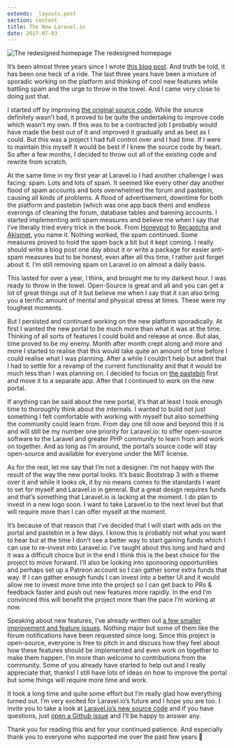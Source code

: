 ```yaml
---
extends: _layouts.post
section: content
title: The New Laravel.io
date: 2017-07-03
---
```

<p class="image">
    <img src="/assets/images/posts/the-new-laravel-io.png" alt="The redesigned homepage">
    <span>The redesigned homepage</span>
</p>

It’s been almost three years since I wrote [this blog post](https://driesvints.com/blog/laravel-io-the-road-ahead/). And truth be told, it has been one heck of a ride. The last three years have been a mixture of sporadic working on the platform and thinking of cool new features while battling spam and the urge to throw in the towel. And I came very close to doing just that.

I started off by improving [the original source code](https://github.com/laravelio/portal/tree/51705ac06e86b8b2eaf566e1d6bf01636bcd00f3). While the source definitely wasn’t bad, it proved to be quite the undertaking to improve code which wasn’t my own. If this was to be a contracted job I probably would have made the best out of it and improved it gradually and as best as I could. But this was a project I had full control over and I had time. If I were to maintain this myself it would be best if I knew the source code by heart. So after a few months, I decided to throw out all of the existing code and rewrite from scratch.

At the same time in my first year at Laravel.io I had another challenge I was facing: spam. Lots and lots of spam. It seemed like every other day another flood of spam accounts and bots overwhelmed the forum and pastebin, causing all kinds of problems. A flood of advertisement, downtime for both the platform and pastebin (which was one app back then) and endless evenings of cleaning the forum, database tables and banning accounts. I started implementing anti spam measures and believe me when I say that I’ve literally tried every trick in the book. From [Honeypot](https://en.wikipedia.org/wiki/Honeypot_%28computing%29) to [Recaptcha](https://www.google.com/recaptcha/intro/) and [Akismet](https://akismet.com/), you name it. Nothing worked, the spam continued. Some measures proved to hold the spam back a bit but it kept coming. I really should write a blog post one day about it or write a package for easier anti-spam measures but to be honest, even after all this time, I rather just forget about it. I’m still removing spam on Laravel.io on almost a daily basis.

This lasted for over a year, I think, and brought me to my darkest hour. I was ready to throw in the towel. Open-Source is great and all and you can get a lot of great things out of it but believe me when I say that it can also bring you a terrific amount of mental and physical stress at times. These were my toughest moments.

But I persisted and continued working on the new platform sporadically. At first I wanted the new portal to be much more than what it was at the time. Thinking of all sorts of features I could build and release at once. But alas, time proved to be my enemy. Month after month crept along and more and more I started to realise that this would take quite an amount of time before I could realise what I was planning. After a while I couldn’t help but admit that I had to settle for a revamp of the current functionality and that it would be much less than I was planning on. I decided to focus on [the pastebin](https://paste.laravel.io/) first and move it to a separate app. After that I continued to work on the new portal.

If anything can be said about the new portal, it’s that at least I took enough time to thoroughly think about the internals. I wanted to build not just something I felt comfortable with working with myself but also something the community could learn from. From day one till now and beyond this it is and will still be my number one priority for Laravel.io: to offer open-source software to the Laravel and greater PHP community to learn from and work on together. And as long as I’m around, the portal’s source code will stay open-source and available for everyone under the MIT license.

As for the rest, let me say that I’m not a designer. I’m not happy with the result of the way the new portal looks. It’s basic Bootstrap 3 with a theme over it and while it looks ok, it by no means comes to the standards I want to set for myself and Laravel.io in general. But a great design requires funds and that’s something that Laravel.io is lacking at the moment. I do plan to invest in a new logo soon. I want to take Laravel.io to the next level but that will require more than I can offer myself at the moment.

It’s because of that reason that I’ve decided that I will start with ads on the portal and pastebin in a few days. I know this is probably not what you want to hear but at the time I don’t see a better way to start gaining funds which I can use to re-invest into Laravel.io. I’ve taught about this long and hard and it was a difficult choice but in the end I think this is the best choice for the project to move forward. I’ll also be looking into sponsoring opportunities and perhaps set up a Patreon account so I can gather some extra funds that way. If I can gather enough funds I can invest into a better UI and it would allow me to invest more time into the project so I can get back to PRs & feedback faster and push out new features more rapidly. In the end I’m convinced this will benefit the project more than the pace I’m working at now.

Speaking about new features, I’ve already written out [a few smaller improvement and feature issues](https://github.com/laravelio/portal/issues). Nothing major but some of them like the forum notifications have been requested since long. Since this project is open-source, everyone is free to pitch in and discuss how they feel about how these features should be implemented and even work on together to make them happen. I’m more than welcome to contributions from the community. Some of you already have started to help out and I really appreciate that, thanks! I still have lots of ideas on how to improve the portal but some things will require more time and work.

It took a long time and quite some effort but I’m really glad how everything turned out. I’m very excited for Laravel.io’s future and I hope you are too. I invite you to take a look at [Laravel.io’s new source code](https://github.com/laravelio/portal) and if you have questions, just [open a Github issue](https://github.com/laravelio/portal/issues/new) and I’ll be happy to answer any.

Thank you for reading this and for your continued patience. And especially thank you to everyone who supported me over the past few years 🙏
